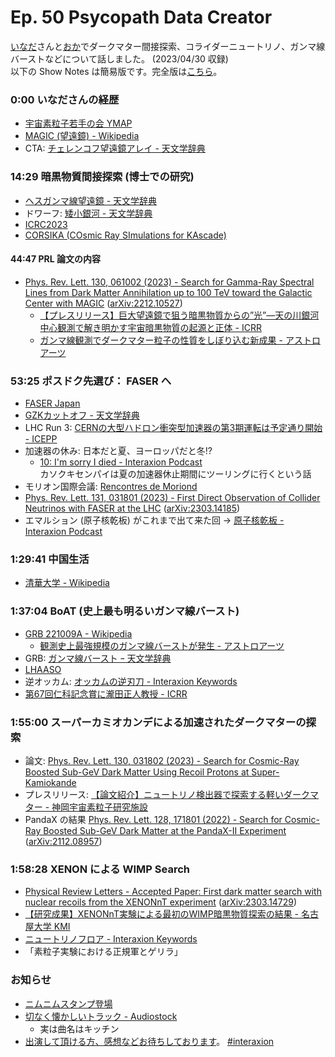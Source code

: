 # Ep. 50 Psycopath Data Creator

[いなだ](https://twitter.com/tomoinada0206)さんと[おか](https://twitter.com/nowohyeah)でダークマター間接探索、コライダーニュートリノ、ガンマ線バーストなどについて話しました。 (2023/04/30 収録)  
以下の Show Notes は簡易版です。完全版は[こちら](https://interaxion-podcast.github.io/51)。

### 0:00 いなださんの経歴

- [宇宙素粒子若手の会 YMAP](https://www.icrr.u-tokyo.ac.jp/YMAP/index.html)
- [MAGIC (望遠鏡) - Wikipedia](https://ja.wikipedia.org/wiki/MAGIC_(%E6%9C%9B%E9%81%A0%E9%8F%A1))
- CTA: [チェレンコフ望遠鏡アレイ - 天文学辞典](https://astro-dic.jp/cherenkov-telescope-array/)

### 14:29 暗黒物質間接探索 (博士での研究)

- [ヘスガンマ線望遠鏡 - 天文学辞典](https://astro-dic.jp/high-energy-stereoscopic-system/)
- ドワーフ: [矮小銀河 - 天文学辞典](https://astro-dic.jp/dwarf-galaxy/)
- [ICRC2023](https://www.icrc2023.org/)
- [CORSIKA (COsmic Ray SImulations for KAscade)](https://www.iap.kit.edu/corsika/index.php)

#### 44:47 PRL 論文の内容

- [Phys. Rev. Lett. 130, 061002 (2023) - Search for Gamma-Ray Spectral Lines from Dark Matter Annihilation up to 100 TeV toward the Galactic Center with MAGIC](https://journals.aps.org/prl/abstract/10.1103/PhysRevLett.130.061002) ([arXiv:2212.10527](https://arxiv.org/abs/2212.10527))
  - [【プレスリリース】巨大望遠鏡で狙う暗黒物質からの”光”—天の川銀河中心観測で解き明かす宇宙暗黒物質の起源と正体 - ICRR](https://www.icrr.u-tokyo.ac.jp/news/13105/)
  - [ガンマ線観測でダークマター粒子の性質をしぼり込む新成果 - アストロアーツ](http://www.astroarts.co.jp/article/hl/a/12940_magic)

### 53:25 ポスドク先選び： FASER へ

- [FASER Japan](https://faser.kek.jp/)
- [GZKカットオフ - 天文学辞典](https://astro-dic.jp/gzk-cutoff/)
- LHC Run 3: [CERNの大型ハドロン衝突型加速器の第3期運転は予定通り開始 - ICEPP](https://www.icepp.s.u-tokyo.ac.jp/information/20220706.html)
- 加速器の休み: 日本だと夏、ヨーロッパだと冬!?
  - [10: I'm sorry I died - Interaxion Podcast](https://interaxion-podcast.github.io/10)  
    カソクキセンパイは夏の加速器休止期間にツーリングに行くという話
- モリオン国際会議: [Rencontres de Moriond](https://moriond.in2p3.fr/)
- [Phys. Rev. Lett. 131, 031801 (2023) - First Direct Observation of Collider Neutrinos with FASER at the LHC](https://journals.aps.org/prl/abstract/10.1103/PhysRevLett.131.031801)  ([arXiv:2303.14185](https://arxiv.org/abs/2303.14185))
- エマルション (原子核乾板) がこれまで出て来た回 → [原子核乾板 - Interaxion Podcast](https://interaxion-podcast.github.io/tags/#%E5%8E%9F%E5%AD%90%E6%A0%B8%E4%B9%BE%E6%9D%BF)

### 1:29:41 中国生活

- [清華大学 - Wikipedia](https://ja.wikipedia.org/wiki/%E6%B8%85%E8%8F%AF%E5%A4%A7%E5%AD%A6)

### 1:37:04 BoAT (史上最も明るいガンマ線バースト)

- [GRB 221009A - Wikipedia](https://ja.wikipedia.org/wiki/GRB_221009A)  
  - [観測史上最強規模のガンマ線バーストが発生 - アストロアーツ](https://www.astroarts.co.jp/article/hl/a/12727_grb221009a)
- GRB: [ガンマ線バースト ｰ 天文学辞典](https://astro-dic.jp/gamma-ray-burst/)
- [LHAASO](http://english.ihep.cas.cn/lhaaso/)
- 逆オッカム: [オッカムの逆刃刀 - Interaxion Keywords](https://interaxion-podcast.github.io/keywords/inverse-occam/)
- [第67回仁科記念賞に瀧田正人教授 - ICRR](https://www.icrr.u-tokyo.ac.jp/news/11001/)

### 1:55:00 スーパーカミオカンデによる加速されたダークマターの探索

- 論文: [Phys. Rev. Lett. 130, 031802 (2023) - Search for Cosmic-Ray Boosted Sub-GeV Dark Matter Using Recoil Protons at Super-Kamiokande](https://journals.aps.org/prl/abstract/10.1103/PhysRevLett.130.031802)
- プレスリリース: [【論文紹介】ニュートリノ検出器で探索する軽いダークマター - 神岡宇宙素粒子研究施設](https://www-sk.icrr.u-tokyo.ac.jp/news/detail/1055/)
- PandaX の結果 [Phys. Rev. Lett. 128, 171801 (2022) - Search for Cosmic-Ray Boosted Sub-GeV Dark Matter at the PandaX-II Experiment](https://journals.aps.org/prl/abstract/10.1103/PhysRevLett.128.171801) ([arXiv:2112.08957](https://arxiv.org/abs/2112.08957))

### 1:58:28 XENON による WIMP Search

- [Physical Review Letters - Accepted Paper: First dark matter search with nuclear recoils from the XENONnT experiment](https://journals.aps.org/prl/accepted/d2076Y88Pda1d48e49e646a6478726318213688b2) ([arXiv:2303.14729](https://arxiv.org/abs/2303.14729))
- [【研究成果】XENONnT実験による最初のWIMP暗黒物質探索の結果 - 名古屋大学 KMI](https://www.kmi.nagoya-u.ac.jp/blog/2023/03/23/4880/)
- [ニュートリノフロア - Interaxion Keywords](https://interaxion-podcast.github.io/keywords/neutrino-floor/)
- 「素粒子実験における正規軍とゲリラ」

### お知らせ

- [ニムニムスタンプ登場](https://store.line.me/stickershop/product/20651080/ja)
- [切なく懐かしいトラック - Audiostock](https://audiostock.jp/audio/1267554)
  - 実は曲名はキッチン
- [出演して頂ける方、感想などお待ちしております](https://interaxion-podcast.github.io/feedback/)。 [#interaxion](https://twitter.com/hashtag/interaxion)
